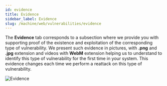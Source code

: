 ```yaml
---
id: evidence
title: Evidence
sidebar_label: Evidence
slug: /machine/web/vulnerabilities/evidence
---
```


The **Evidence** tab corresponds
to a subsection where we provide
you with supporting proof of the
existence and exploitation of
the corresponding type of
vulnerability.
We present such evidence in pictures,
with **.png** and **.jpg** extension and
videos with **WebM** extension
helping us to understand to identify
this type of vulnerability for
the first time in your system.
This evidence changes each time
we perform a reattack on this
type of vulnerability.

![Evidence](https://res.cloudinary.com/fluid-attacks/image/upload/v1674061382/docs/web/vulnerabilities/management/evidence_tab.png)
